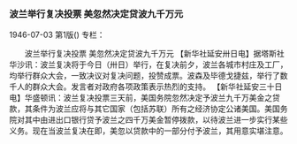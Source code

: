 ### 波兰举行复决投票  美忽然决定贷波九千万元

1946-07-03
第1版()
专栏：

　　波兰举行复决投票
    美忽然决定贷波九千万元
    【新华社延安卅日电】据塔斯社华沙讯：波兰复决将于今日（卅日）举行，在复决前夕，波兰各城市村庄及工厂，均举行群众大会，一致决议对复决问题，投赞成票。波森及毕德戈捷兹，举行了数千人的群众大会。发言者对政府各项政策表示热烈的支持。
    【新华社延安三十日电】华盛顿讯：波兰复决投票三天前，美国务院忽然决定予波兰九千万美金之贷款，其条件为波兰应将与其它国家（包括苏联）所有之经济协定公诸美国。美国务院对其中由进出口银行贷予波兰之四千万美金暂停拨款，以待波兰进一步实行某些义务。现在当波兰复决在即，美忽以贷款中的一部分付予波兰，其用意实堪注意。
